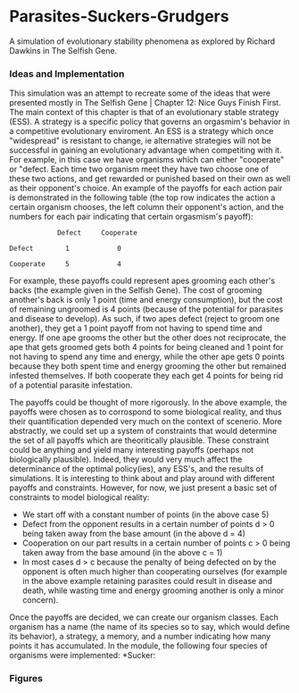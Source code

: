 # Parasites-Suckers-Grudgers
A simulation of evolutionary stability phenomena as explored by Richard Dawkins in The Selfish Gene.

### Ideas and Implementation
This simulation was an attempt to recreate some of the ideas that were presented mostly in The Selfish Gene | Chapter 12: Nice Guys Finish First. The main context of this chapter is that of an evolutionary stable strategy (ESS). A strategy is a specific policy that governs an orgasmim's behavior in a competitive evolutionary enviroment. An ESS is a strategy which once "widespread" is resistant to change, ie alternative strategies will not be successful in gaining an evolutionary advantage when competiting with it. For example, in this case we have organisms which can either "cooperate" or "defect. Each time two organism meet they have two choose one of these two actions, and get rewarded or punished based on their own as well as their opponent's choice. An example of the payoffs for each action pair is demonstrated in the following table (the top row indicates the action a certain organism chooses, the left column their opponent's action, and the numbers for each pair indicating that certain orgasmism's payoff):

                Defect     Cooperate

    Defect        1            0            

    Cooperate     5            4

For example, these payoffs could represent apes grooming each other's backs (the example given in the Selfish Gene). The cost of grooming another's back is only 1 point (time and energy consumption), but the cost of remaining ungroomed is 4 points (because of the potential for parasites and disease to develop). As such, if two apes defect (reject to groom one another), they get a 1 point payoff from not having to spend time and energy. If one ape grooms the other but the other does not reciprocate, the ape that gets groomed gets both 4 points for being cleaned and 1 point for not having to spend any time and energy, while the other ape gets 0 points because they both spent time and energy grooming the other but remained infested themselves. If both cooperate they each get 4 points for being rid of a potential parasite infestation.

The payoffs could be thought of more rigorously. In the above example, the payoffs were chosen as to corrospond to some biological reality, and thus their quantification depended very much on the context of scenerio. More abstractly, we could set up a system of constraints that would determine the set of all payoffs which are theoritically plausible. These constraint could be anything and yield many interesting payoffs (perhaps not biologically plausible). Indeed, they would very much affect the determinance of the optimal policy(ies), any ESS's, and the results of simulations. It is interesting to think about and play around with different payoffs and constraints. However, for now, we just present a basic set of constraints to model biological reality:
* We start off with a constant number of points (in the above case 5)
* Defect from the opponent results in a certain number of points d > 0 being taken away from the base amount (in the above d = 4)
* Cooperation on our part results in a certain number of points c > 0 being taken away from the base amound (in the above c = 1)
* In most cases d > c because the penalty of being defected on by the opponent is often much higher than cooperating ourselves (for example in the above example retaining parasites could result in disease and death, while wasting time and energy grooming another is only a minor concern).

Once the payoffs are decided, we can create our organism classes. Each organism has a name (the name of its species so to say, which would define its behavior), a strategy, a memory, and a number indicating how many points it has accumulated. In the module, the following four species of organisms were implemented:
*Sucker:

### Figures

<!-- Explanation, how to use, observations, next steps -->
<!-- Incomplete -->
